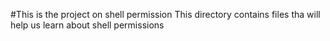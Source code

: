 #This is the project on shell permission
This directory contains files tha will help us learn about shell permissions
